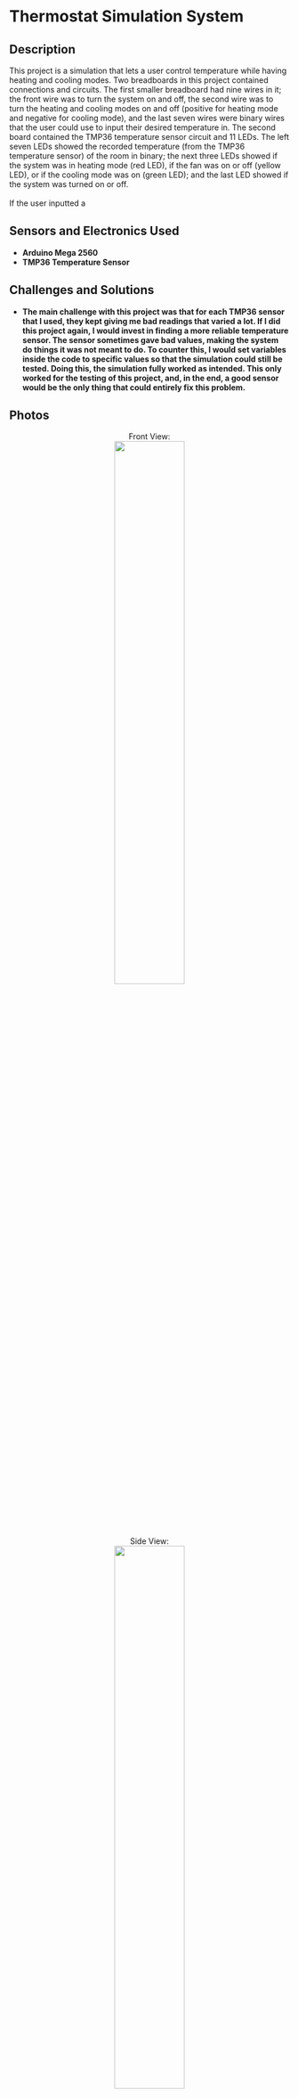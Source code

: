<h1>Thermostat Simulation System</h1>

<h2>Description</h2>
This project is a simulation that lets a user control temperature while having heating and cooling modes. Two breadboards in this project contained connections and circuits. The first smaller breadboard had nine wires in it; the front wire was to turn the system on and off, the second wire was to turn the heating and cooling modes on and off (positive for heating mode and negative for cooling mode), and the last seven wires were binary wires that the user could use to input their desired temperature in. The second board contained the TMP36 temperature sensor circuit and 11 LEDs. The left seven LEDs showed the recorded temperature (from the TMP36 temperature sensor) of the room in binary; the next three LEDs showed if the system was in heating mode (red LED), if the fan was on or off (yellow LED), or if the cooling mode was on (green LED); and the last LED showed if the system was turned on or off. <br><br>
If the user inputted a 
<br />


<h2>Sensors and Electronics Used</h2>

- <b>Arduino Mega 2560</b> 
- <b>TMP36 Temperature Sensor</b>

<h2>Challenges and Solutions</h2>

- <b>The main challenge with this project was that for each TMP36 sensor that I used, they kept giving me bad readings that varied a lot. If I did this project again, I would invest in finding a more reliable temperature sensor. The sensor sometimes gave bad values, making the system do things it was not meant to do. To counter this, I would set variables inside the code to specific values so that the simulation could still be tested. Doing this, the simulation fully worked as intended. This only worked for the testing of this project, and, in the end, a good sensor would be the only thing that could entirely fix this problem.</b> 

<h2>Photos</h2>

<p align="center">
Front View: <br/>
<img src="https://i.imgur.com/eNo5MLC.jpeg" height="50%" width="50%" />
<br />
<br />
Side View:  <br/>
<img src="https://i.imgur.com/wOvYBpE.jpeg" height="50%" width="50%"/>
<br />
<br />
